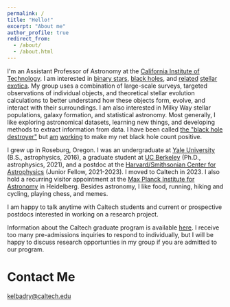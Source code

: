 ```yaml
---
permalink: /
title: "Hello!"
excerpt: "About me"
author_profile: true
redirect_from: 
  - /about/
  - /about.html
---
```


I'm an Assistant Professor of Astronomy at the [California Institute of Technology](https://www.astro.caltech.edu/). I am interested in [binary stars](https://gizmodo.com/we-re-absolutely-surrounded-by-double-stars-new-3d-map-1846344924), [black holes](https://www.nytimes.com/2022/11/05/science/astronomy-black-hole.html), and [related](https://astrobites.org/2022/03/25/giraffes-and-unicorns/) [stellar](https://www.newsweek.com/new-type-binary-star-missing-link-stellar-evolution-white-dwarf-elm-gaia-1655357) [exotica](https://www.livescience.com/space/astronomy/scientists-discover-the-fastest-stars-ever-seen-in-the-milky-way). My group uses a combination of large-scale surveys, targeted observations of individual objects, and theoretical stellar evolution calculations to better understand how these objects form, evolve, and interact with their surroundings. I am also interested in Milky Way stellar populations, galaxy formation, and statistical astronomy.  Most generally, I like exploring astronomical datasets, learning new things, and developing methods to extract information from data. I have been called [the "black hole destroyer"](https://www.cnet.com/science/space/black-hole-destroyers-just-found-a-strange-black-hole-lurking-in-deep-space/) but [am](https://ui.adsabs.harvard.edu/abs/2023MNRAS.518.1057E/abstract) [working](https://ui.adsabs.harvard.edu/abs/2023arXiv230207880E/abstract) to make my net black hole count positive.  
 

I grew up in Roseburg, Oregon. I was an undergraduate at [Yale University](https://astronomy.yale.edu/) (B.S., astrophysics, 2016), a graduate student at [UC Berkeley](https://astro.berkeley.edu/) (Ph.D., astrophysics, 2021), and a postdoc at the [Harvard/Smithsonian Center for Astrophysics](https://www.cfa.harvard.edu/) (Junior Fellow, 2021-2023). I moved to Caltech in 2023. I also hold a recurring visitor appointment at the [Max Planck Institute for Astronomy](https://www.mpia.de/en) in Heidelberg. Besides astronomy, I like food, running, hiking and cycling, playing chess, and memes.

I am happy to talk anytime with Caltech students and current or prospective postdocs interested in working on a research project. 

Information about the Caltech graduate program is available [here](https://www.astro.caltech.edu/academics/graduate-program). I receive too many pre-admissions inquiries to respond to individually, but I will be happy to discuss research opportunties in my group if you are admitted to our program.

Contact Me
======
kelbadry@caltech.edu